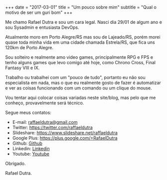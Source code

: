 +++
date = "2017-03-01"
title = "Um pouco sobre mim"
subtitle = "Qual o motivo de ser um guri bom"
+++

Me chamo Rafael Dutra e sou um cara legal. Nasci dia 29/01 de algum ano e sou Sysadmin e entusiasta DevOps.

Atualmente moro em Porto Alegre/RS mas sou de Lajeado/RS, porém morei quase toda minha vida em uma cidade chamada Estrela/RS, que fica uns 120km de Porto Alegre.

Sou solteiro e realmente amo video games, principalmente RPG e FPS e tenho alguns games que levo comigo até hoje, como Chrono Cross, Final Fantasy VIII e IX.

Trabalho ou trabalhei com um "pouco de tudo", portanto eu não sou especialista em nada, mas o que eu realmente gosto de fazer é automatizar e ver as coisas funcionando com um comando ou um clique do mouse.

Vou tentar aqui colocar coisas variadas neste site/blog, mas pelo que me conheço, provavelmente será técnico.

Segue meus contatos:

- E-mail: <a href="mailto:raffaeldutra@gmail.com?Subject=Contato via site">raffaeldutra@gmail.com</a>  
- Twitter: <a href="https://twitter.com/raffaeldutra">https://twitter.com/raffaeldutra</a>  
- Slideshare: <a href="https://www.slideshare.net/raffaeldutra">https://www.slideshare.net/raffaeldutra</a>  
- Google Plus: <a href="https://plus.google.com/+RafaelDutra">https://plus.google.com/+RafaelDutra</a>  
- Github: <a href="https://github.com/raffaeldutra">Github</a>
- Linkedin: <a href="https://linkedin.com/in/rafaeldutra">Linkedin</a>
- Youtube: <a href="https://youtube.com/raffaeldutra/watch?v=jXqfY0Nn53Q&list=PLZJThJjvPpHlgV4AjZDstipTZhEuV_OIz">Youtube</a>

Obrigado.

Rafael Dutra.
